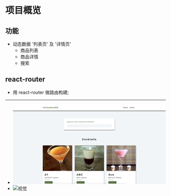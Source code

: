 # 项目概览

## 功能

- 动态数据 '列表页' 及 '详情页'
  - 商品列表
  - 商品详情
  - 搜索

## react-router

- 用 react-router 做路由构建;

---

- ![视觉](./public/main.png "List")
- ![视觉](./public/detail.png "Details")
